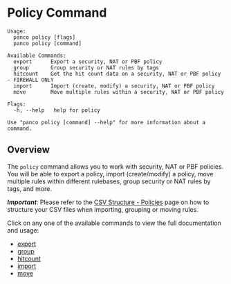 # Policy Command

```
Usage:
  panco policy [flags]
  panco policy [command]

Available Commands:
  export      Export a security, NAT or PBF policy
  group       Group security or NAT rules by tags
  hitcount    Get the hit count data on a security, NAT or PBF policy - FIREWALL ONLY
  import      Import (create, modify) a security, NAT or PBF policy
  move        Move multiple rules within a security, NAT or PBF policy

Flags:
  -h, --help   help for policy

Use "panco policy [command] --help" for more information about a command.
```

## Overview

The `policy` command allows you to work with security, NAT or PBF policies. You will be able to export a policy, import
(create/modify) a policy, move multiple rules within different rulebases, group security or NAT rules by tags, and more.

**_Important_**: Please refer to the [CSV Structure - Policies](https://scottdware.github.io/panco/csv_policies.html) page
on how to structure your CSV files when importing, grouping or moving rules.

Click on any one of the available commands to view the full documentation and usage:

* [export](https://scottdware.github.io/panco/policy_export.html)
* [group](https://scottdware.github.io/panco/policy_group.html)
* [hitcount](https://scottdware.github.io/panco/policy_hitcount.html)
* [import](https://scottdware.github.io/panco/policy_import.html)
* [move](https://scottdware.github.io/panco/policy_move.html)